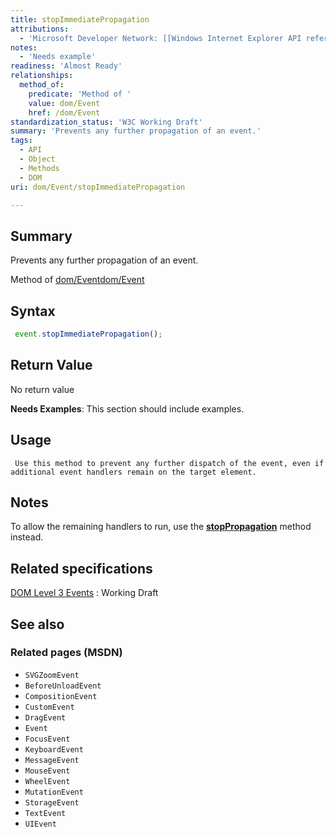 ```yaml
---
title: stopImmediatePropagation
attributions:
  - 'Microsoft Developer Network: [[Windows Internet Explorer API reference](http://msdn.microsoft.com/en-us/library/ie/hh828809%28v=vs.85%29.aspx) Article]'
notes:
  - 'Needs example'
readiness: 'Almost Ready'
relationships:
  method_of:
    predicate: 'Method of '
    value: dom/Event
    href: /dom/Event
standardization_status: 'W3C Working Draft'
summary: 'Prevents any further propagation of an event.'
tags:
  - API
  - Object
  - Methods
  - DOM
uri: dom/Event/stopImmediatePropagation

---
```

## <span>Summary</span>

Prevents any further propagation of an event.

Method of [dom/Event](/dom/Event)[dom/Event](/dom/Event)

## <span>Syntax</span>

``` js
 event.stopImmediatePropagation();
```

## <span>Return Value</span>

No return value

**Needs Examples**: This section should include examples.

## <span>Usage</span>

     Use this method to prevent any further dispatch of the event, even if additional event handlers remain on the target element.

## <span>Notes</span>

To allow the remaining handlers to run, use the [**stopPropagation**](/dom/Event/stopPropagation) method instead.

## <span>Related specifications</span>

[DOM Level 3 Events](http://www.w3.org/TR/DOM-Level-3-Events/)
:   Working Draft

## <span>See also</span>

### <span>Related pages (MSDN)</span>

-   `SVGZoomEvent`
-   `BeforeUnloadEvent`
-   `CompositionEvent`
-   `CustomEvent`
-   `DragEvent`
-   `Event`
-   `FocusEvent`
-   `KeyboardEvent`
-   `MessageEvent`
-   `MouseEvent`
-   `WheelEvent`
-   `MutationEvent`
-   `StorageEvent`
-   `TextEvent`
-   `UIEvent`
